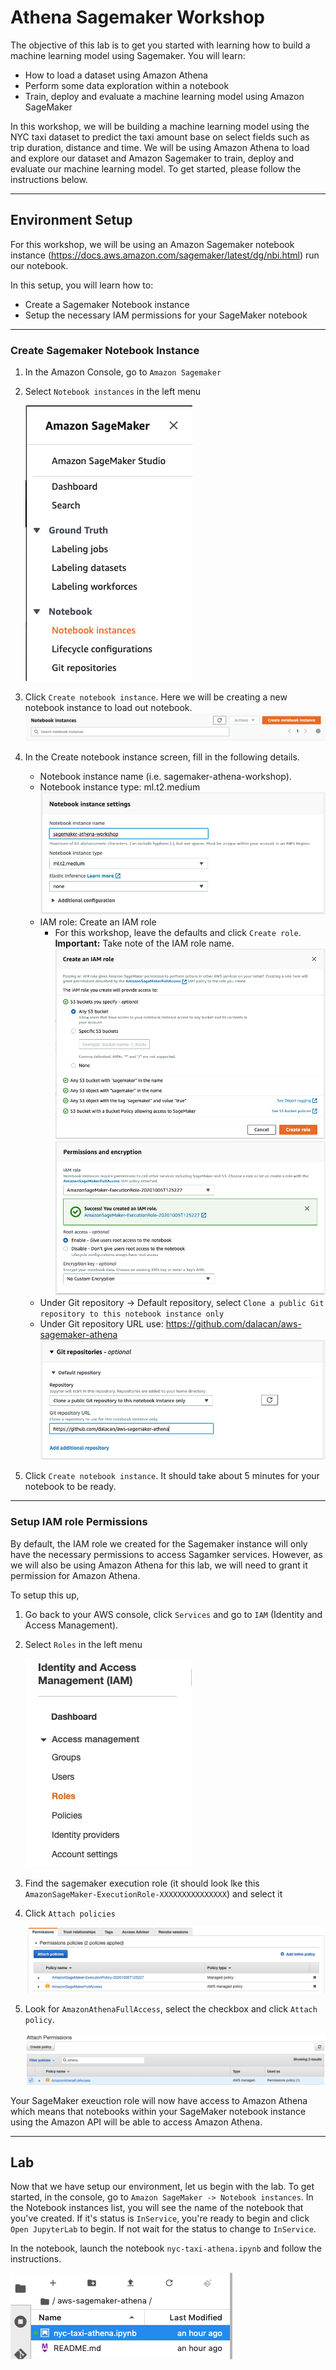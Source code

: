 # Athena Sagemaker Workshop
The objective of this lab is to get you started with learning how to build a machine learning model using Sagemaker. You will learn:

- How to load a dataset using Amazon Athena
- Perform some data exploration within a notebook
- Train, deploy and evaluate a machine learning model using Amazon SageMaker

In this workshop, we will be building a machine learning model using the NYC taxi dataset to predict the taxi amount base on select fields such as trip duration, distance and time. We will be using Amazon Athena to load and explore our dataset and Amazon Sagemaker to train, deploy and evaluate our machine learning model. To get started, please follow the instructions below.

---

## Environment Setup

For this workshop, we will be using an Amazon Sagemaker notebook instance (https://docs.aws.amazon.com/sagemaker/latest/dg/nbi.html) run our notebook. 

In this setup, you will learn how to:

- Create a Sagemaker Notebook instance
- Setup the necessary IAM permissions for your SageMaker notebook

---

### Create Sagemaker Notebook Instance

1. In the Amazon Console, go to `Amazon Sagemaker`
2. Select `Notebook instances` in the left menu
   
    ![alt text](images/sm-step-2.png "Sagemaker Instance Step 2")
1. Click `Create notebook instance`. Here we will be creating a new notebook instance to load out notebook.
![alt text](images/sm-step-3.png "Sagemaker Instance Step 3")
4. In the Create notebook instance screen, fill in the following details.
   
   - Notebook instance name (i.e. sagemaker-athena-workshop).
   - Notebook instance type: ml.t2.medium
        ![alt text](images/sm-step-4-1.png "Sagemaker Instance Step 4 1")
   - IAM role: Create an IAM role
     - For this workshop, leave the defaults and click `Create role`. **Important:** Take note of the IAM role name.
    ![alt text](images/sm-step-4-2.png "Sagemaker Instance Step 4 2")
    ![alt text](images/sm-step-4-3.png "Sagemaker Instance Step 4 3")
   - Under Git repository -> Default repository, select `Clone a public Git repository to this notebook instance only`
   - Under Git repository URL use: https://github.com/dalacan/aws-sagemaker-athena
    ![alt text](images/sm-step-4-4.png "Sagemaker Instance Step 4 4")

5. Click `Create notebook instance`. It should take about 5 minutes for your notebook to be ready.

---

### Setup IAM role Permissions
By default, the IAM role we created for the Sagemaker instance will only have the necessary permissions to access Sagamker services. However, as we will also be using Amazon Athena for this lab, we will need to grant it permission for Amazon Athena. 
   
To setup this up,
1.  Go back to your AWS console, click `Services` and go to `IAM` (Identity and Access Management).
2.  Select `Roles` in the left menu
    
    ![alt text](images/iam-step-2.png "IAM Setup Step 2")
3.  Find the sagemaker execution role (it should look lke this `AmazonSageMaker-ExecutionRole-XXXXXXXXXXXXXXX`) and select it
4.  Click `Attach policies`
   
    ![alt text](images/iam-step-4.png "IAM Setup Step 4")
5.  Look for `AmazonAthenaFullAccess`, select the checkbox and click `Attach policy`.
   
    ![alt text](images/iam-step-5.png "IAM Setup Step 5")

Your SageMaker exeuction role will now have access to Amazon Athena which means that notebooks within your SageMaker notebook instance using the Amazon API will be able to access Amazon Athena.

---
## Lab

Now that we have setup our environment, let us begin with the lab. To get started, in the console, go to `Amazon SageMaker -> Notebook instances`. In the Notebook instances list, you will see the name of the notebook that you've created. If it's status is `InService`, you're ready to begin and click `Open JupyterLab` to begin. If not wait for the status to change to `InService`.

In the notebook, launch the notebook `nyc-taxi-athena.ipynb` and follow the instructions.

![alt text](images/lab-1.png "Get started with the Lab")